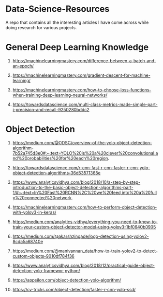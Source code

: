 # Data-Science-Resources

A repo that contains all the interesting articles I have come across while doing research for various projects. 

# General Deep Learning Knowledge
1) https://machinelearningmastery.com/difference-between-a-batch-and-an-epoch/

2) https://machinelearningmastery.com/gradient-descent-for-machine-learning/

3) https://machinelearningmastery.com/how-to-choose-loss-functions-when-training-deep-learning-neural-networks/

4) https://towardsdatascience.com/multi-class-metrics-made-simple-part-i-precision-and-recall-9250280bddc2

# Object Detection 
1) https://medium.com/@ODSC/overview-of-the-yolo-object-detection-algorithm-7b52a745d3e0#:~:text=YOLO%20is%20a%20clever%20convolutional,and%20probabilities%20for%20each%20region.

2) https://towardsdatascience.com/r-cnn-fast-r-cnn-faster-r-cnn-yolo-object-detection-algorithms-36d53571365e

3) https://www.analyticsvidhya.com/blog/2018/10/a-step-by-step-introduction-to-the-basic-object-detection-algorithms-part-1/#:~:text=In%20Fast%20RCNN%2C%20we%20feed,into%20a%20fully%20connected%20network.

4) https://machinelearningmastery.com/how-to-perform-object-detection-with-yolov3-in-keras/

5) https://medium.com/analytics-vidhya/everything-you-need-to-know-to-train-your-custom-object-detector-model-using-yolov3-1bf0640b0905

6) https://medium.com/@akarshzingade/logo-detection-using-yolov2-8cda5a68740e

7) https://medium.com/@manivannan_data/how-to-train-yolov2-to-detect-custom-objects-9010df784f36

8) https://www.analyticsvidhya.com/blog/2018/12/practical-guide-object-detection-yolo-framewor-python/

9) https://appsilon.com/object-detection-yolo-algorithm/

10) https://cv-tricks.com/object-detection/faster-r-cnn-yolo-ssd/
